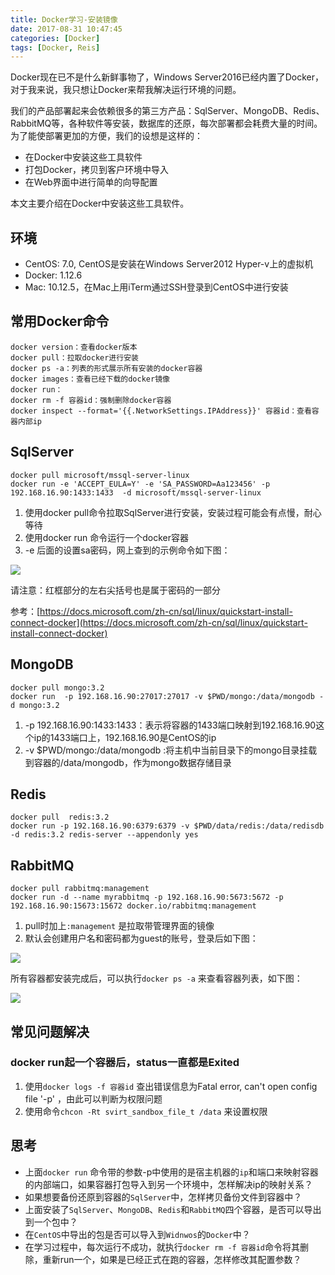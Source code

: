 ```yaml
---
title: Docker学习-安装镜像
date: 2017-08-31 10:47:45
categories: [Docker]
tags: [Docker, Reis]
---
```


Docker现在已不是什么新鲜事物了，Windows Server2016已经内置了Docker，对于我来说，我只想让Docker来帮我解决运行环境的问题。

我们的产品部署起来会依赖很多的第三方产品：SqlServer、MongoDB、Redis、RabbitMQ等，各种软件等安装，数据库的还原，每次部署都会耗费大量的时间。为了能使部署更加的方便，我们的设想是这样的：

* 在Docker中安装这些工具软件
* 打包Docker，拷贝到客户环境中导入
* 在Web界面中进行简单的向导配置

本文主要介绍在Docker中安装这些工具软件。
<!--more-->

## 环境

* CentOS: 7.0, CentOS是安装在Windows Server2012 Hyper-v上的虚拟机
* Docker: 1.12.6
* Mac: 10.12.5，在Mac上用iTerm通过SSH登录到CentOS中进行安装

## 常用Docker命令

```
docker version：查看docker版本
docker pull：拉取docker进行安装
docker ps -a：列表的形式展示所有安装的docker容器
docker images：查看已经下载的docker镜像
docker run：
docker rm -f 容器id：强制删除docker容器
docker inspect --format='{{.NetworkSettings.IPAddress}}' 容器id：查看容器内部ip
```

## SqlServer

```
docker pull microsoft/mssql-server-linux
docker run -e 'ACCEPT_EULA=Y' -e 'SA_PASSWORD=Aa123456' -p 192.168.16.90:1433:1433  -d microsoft/mssql-server-linux
```

1. 使用docker pull命令拉取SqlServer进行安装，安装过程可能会有点慢，耐心等待
2. 使用docker run 命令运行一个docker容器
3. -e 后面的设置sa密码，网上查到的示例命令如下图：

![](http://fwhyy.com/img/post/15041945829250.jpg)

请注意：红框部分的左右尖括号也是属于密码的一部分

参考：[https://docs.microsoft.com/zh-cn/sql/linux/quickstart-install-connect-docker](https://docs.microsoft.com/zh-cn/sql/linux/quickstart-install-connect-docker)

## MongoDB

```
docker pull mongo:3.2
docker run  -p 192.168.16.90:27017:27017 -v $PWD/mongo:/data/mongodb -d mongo:3.2
```

1. -p 192.168.16.90:1433:1433：表示将容器的1433端口映射到192.168.16.90这个ip的1433端口上，192.168.16.90是CentOS的ip
2. -v $PWD/mongo:/data/mongodb :将主机中当前目录下的mongo目录挂载到容器的/data/mongodb，作为mongo数据存储目录

## Redis

```
docker pull  redis:3.2
docker run -p 192.168.16.90:6379:6379 -v $PWD/data/redis:/data/redisdb  -d redis:3.2 redis-server --appendonly yes
```

## RabbitMQ

```
docker pull rabbitmq:management
docker run -d --name myrabbitmq -p 192.168.16.90:5673:5672 -p 192.168.16.90:15673:15672 docker.io/rabbitmq:management
```

1. pull时加上`:management` 是拉取带管理界面的镜像
2. 默认会创建用户名和密码都为guest的账号，登录后如下图：

![](http://fwhyy.com/img/post/15041946022264.jpg)

所有容器都安装完成后，可以执行`docker ps -a` 来查看容器列表，如下图：

![](http://fwhyy.com/img/post/15041946165209.jpg)

## 常见问题解决

### docker run起一个容器后，status一直都是Exited

1. 使用`docker logs -f 容器id` 查出错误信息为Fatal error, can't open config file '-p' ，由此可以判断为权限问题
2. 使用命令`chcon -Rt svirt_sandbox_file_t /data` 来设置权限

## 思考

* 上面`docker run` 命令带的参数-p中使用的是宿主机器的`ip`和端口来映射容器的内部端口，如果容器打包导入到另一个环境中，怎样解决ip的映射关系？
* 如果想要备份还原到容器的`SqlServer`中，怎样拷贝备份文件到容器中？
* 上面安装了`SqlServer`、`MongoDB`、`Redis`和`RabbitMQ`四个容器，是否可以导出到一个包中？
* 在`CentOS`中导出的包是否可以导入到`Widnwos`的`Docker`中？
* 在学习过程中，每次运行不成功，就执行`docker rm -f 容器id`命令将其删除，重新run一个，如果是已经正式在跑的容器，怎样修改其配置参数？

